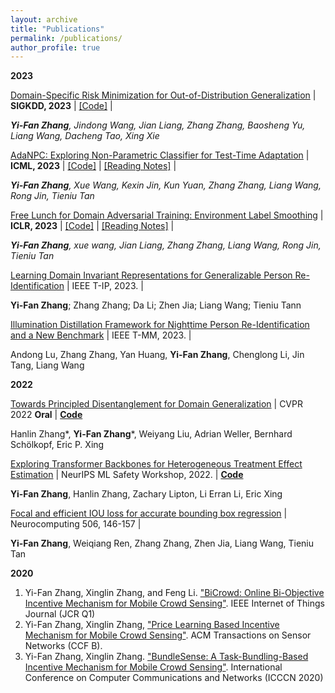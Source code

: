 ```yaml
---
layout: archive
title: "Publications"
permalink: /publications/
author_profile: true
---
```


**2023**


[Domain-Specific Risk Minimization for Out-of-Distribution Generalization](https://arxiv.org/abs/2208.08661) \|  **SIGKDD, 2023** \| [[Code]](https://github.com/yfzhang114/AdaNPC) \|

_**Yi-Fan Zhang**, Jindong Wang, Jian Liang, Zhang Zhang, Baosheng Yu, Liang Wang, Dacheng Tao, Xing Xie_


[AdaNPC: Exploring Non-Parametric Classifier for Test-Time Adaptation](https://arxiv.org/abs/2304.12566) \|  **ICML, 2023** \| [[Code]](https://github.com/yfzhang114/AdaNPC) \| [[Reading Notes]](https://zhuanlan.zhihu.com/p/624770864) \|

_**Yi-Fan Zhang**, Xue Wang, Kexin Jin, Kun Yuan, Zhang Zhang, Liang Wang, Rong Jin, Tieniu Tan_


[Free Lunch for Domain Adversarial Training: Environment Label Smoothing](https://arxiv.org/abs/2302.00194) \| **ICLR, 2023** \| [[Code]](https://github.com/yfzhang114/Environment-Label-Smoothing) \|  [[Reading Notes]](https://zhuanlan.zhihu.com/p/600466715) \|

_**Yi-Fan Zhang**, xue wang, Jian Liang, Zhang Zhang, Liang Wang, Rong Jin, Tieniu Tan_


[Learning Domain Invariant Representations for Generalizable Person Re-Identification](https://ieeexplore.ieee.org/abstract/document/9997549) \| IEEE T-IP, 2023. \|

**Yi-Fan Zhang**; Zhang Zhang; Da Li; Zhen Jia; Liang Wang; Tieniu Tann

[Illumination Distillation Framework for Nighttime Person Re-Identification and a New Benchmark](https://ieeexplore.ieee.org/abstract/document/10098634/) \| IEEE T-MM, 2023. \|

Andong Lu, Zhang Zhang, Yan Huang, **Yi-Fan Zhang**, Chenglong Li, Jin Tang, Liang Wang


**2022**


[Towards Principled Disentanglement for Domain Generalization](https://arxiv.org/abs/2111.13839) \| CVPR 2022 **Oral** \| [**Code**](https://github.com/hlzhang109/DDG)

Hanlin Zhang*, **Yi-Fan Zhang***, Weiyang Liu, Adrian Weller, Bernhard Schölkopf, Eric P. Xing


[Exploring Transformer Backbones for Heterogeneous Treatment Effect Estimation](https://arxiv.org/abs/2202.01336) \| NeurIPS ML Safety Workshop, 2022. \| [**Code**](https://github.com/hlzhang109/TransTEE)

**Yi-Fan Zhang**, Hanlin Zhang, Zachary Lipton, Li Erran Li, Eric Xing


[Focal and efficient IOU loss for accurate bounding box regression](https://arxiv.org/abs/2101.08158) \| Neurocomputing 506, 146-157	 \|

**Yi-Fan Zhang**, Weiqiang Ren, Zhang Zhang, Zhen Jia, Liang Wang, Tieniu Tan


**2020**

1. Yi-Fan Zhang, Xinglin Zhang, and Feng Li. ["BiCrowd: Online Bi-Objective Incentive Mechanism for Mobile Crowd Sensing"](../files/BiCrowd-IOT-J.pdf). IEEE Internet of Things Journal (JCR Q1)
2. Yi-Fan Zhang, Xinglin Zhang, ["Price Learning Based Incentive Mechanism for Mobile Crowd Sensing"](../files/bundleSense.pdf). ACM Transactions on Sensor Networks (CCF B).
3. Yi-Fan Zhang, Xinglin Zhang. ["BundleSense: A Task-Bundling-Based Incentive Mechanism for Mobile Crowd Sensing"](../files/BundleIncentive-icccn.pdf). International Conference on Computer Communications and Networks (ICCCN 2020)
